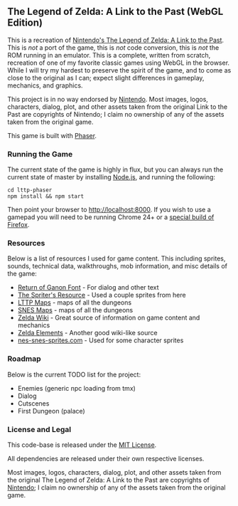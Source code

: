 ## The Legend of Zelda: A Link to the Past (WebGL Edition)

This is a recreation of [Nintendo's The Legend of Zelda: A Link to the Past](http://www.nintendo.com/games/detail/5oMtHuB3aOHoawfC6brZ6myQYnE4flQ_).
This is _not_ a port of the game, this is _not_ code conversion, this is _not_ the ROM running in an emulator. This is
a complete, written from scratch, recreation of one of my favorite classic games using WebGL in the browser. While I
will try my hardest to preserve the spirit of the game, and to come as close to the original as I can; expect slight
differences in gameplay, mechanics, and graphics.

This project is in no way endorsed by [Nintendo](http://www.nintendo.com/). Most images, logos, characters, dialog,
plot, and other assets taken from the original Link to the Past are copyrights of Nintendo; I claim no ownership of
any of the assets taken from the original game.

This game is built with [Phaser](http://phaser.io).

### Running the Game

The current state of the game is highly in flux, but you can always run the current state of master by installing
[Node.js](http://nodejs.org), and running the following:

```shell
cd lttp-phaser
npm install && npm start
```

Then point your browser to [http://localhost:8000](http://localhost:8000). If you wish to use a gamepad you will need
to be running Chrome 24+ or a [special build of Firefox](http://people.mozilla.com/~tmielczarek/mouselock+gamepad/).

### Resources

Below is a list of resources I used for game content. This including sprites, sounds, technical data, walkthroughs, mob
information, and misc details of the game:

* [Return of Ganon Font](http://www.zone38.net/font/#ganon) - For dialog and other text
* [The Spriter's Resource](http://www.spriters-resource.com/snes/zeldalinkpast/index.html) - Used a couple sprites from here
* [LTTP Maps](http://ian-albert.com/games/legend_of_zelda_a_link_to_the_past_maps/) - maps of all the dungeons
* [SNES Maps](http://vgmaps.com/Atlas/SuperNES/index.htm#LegendOfZeldaALinkToThePast) - maps of all the dungeons
* [Zelda Wiki](http://www.zeldawiki.org/The_Legend_of_Zelda:_A_Link_to_the_Past) - Great source of information on game content and mechanics
* [Zelda Elements](http://www.zeldaelements.net/games/c/a_link_to_the_past/) - Another good wiki-like source
* [nes-snes-sprites.com](http://www.nes-snes-sprites.com/LegendofZeldaTheALinktothePast.html) - Used for some character sprites

### Roadmap

Below is the current TODO list for the project:

* Enemies (generic npc loading from tmx)
* Dialog
* Cutscenes
* First Dungeon (palace)

### License and Legal

This code-base is released under the [MIT License](http://opensource.org/licenses/MIT).

All dependencies are released under their own respective licenses.

Most images, logos, characters, dialog, plot, and other assets taken from the original The Legend of Zelda: A Link to the Past
are copyrights of [Nintendo](http://www.nintendo.com/); I claim no ownership of any of the assets taken from the original game.
